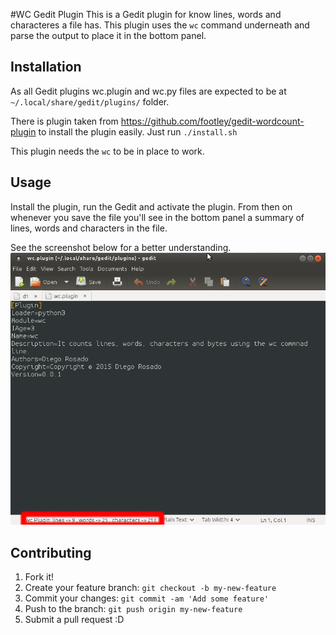 #WC Gedit Plugin
This is a Gedit plugin for know lines, words and characteres a file has.
This plugin uses the ``wc`` command underneath and parse the output to place it in the bottom panel.

## Installation
As all Gedit plugins wc.plugin and wc.py files are expected to be at ``~/.local/share/gedit/plugins/`` folder.

There is plugin taken from https://github.com/footley/gedit-wordcount-plugin to install the plugin easily.
Just run ``./install.sh``

This plugin needs the ``wc`` to be in place to work.


## Usage
Install the plugin, run the Gedit and activate the plugin. From then on whenever you save the file you'll see in the bottom panel a summary of lines, words and characters in the file.

See the screenshot below for a better understanding.
![WC Gedit Plugin Screenshot](images/wc_plugin_screenshot.png)


## Contributing
1. Fork it!
2. Create your feature branch: `git checkout -b my-new-feature`
3. Commit your changes: `git commit -am 'Add some feature'`
4. Push to the branch: `git push origin my-new-feature`
5. Submit a pull request :D

